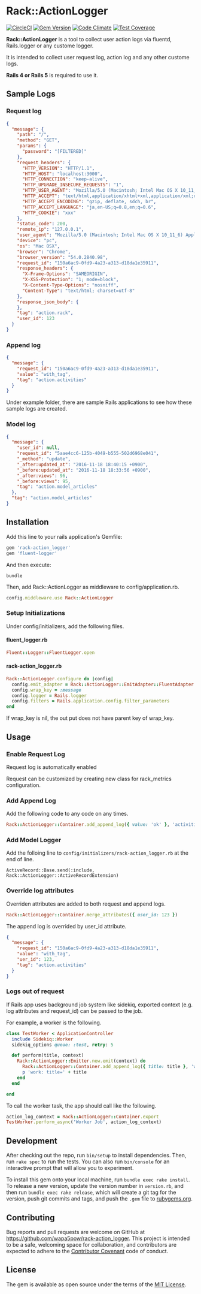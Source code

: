 # Rack::ActionLogger

[![CircleCI](https://circleci.com/gh/wapa5pow/rack-action_logger.svg?style=shield)](https://circleci.com/gh/wapa5pow/rack-action_logger)
[![Gem Version](https://badge.fury.io/rb/rack-action_logger.svg)](https://badge.fury.io/rb/rack-action_logger)
[![Code Climate](https://codeclimate.com/github/wapa5pow/rack-action_logger/badges/gpa.svg)](https://codeclimate.com/github/wapa5pow/rack-action_logger)
[![Test Coverage](https://codeclimate.com/github/wapa5pow/rack-action_logger/badges/coverage.svg)](https://codeclimate.com/github/wapa5pow/rack-action_logger/coverage)

**Rack::ActionLogger** is a tool to collect user action logs via fluentd, Rails.logger or any custome logger.

It is intended to collect user request log, action log and any other custome logs.

**Rails 4 or Rails 5** is required to use it.

## Sample Logs

### Request log

```json
{
  "message": {
    "path": "/",
    "method": "GET",
    "params": {
      "password": "[FILTERED]"
    },
    "request_headers": {
      "HTTP_VERSION": "HTTP/1.1",
      "HTTP_HOST": "localhost:3000",
      "HTTP_CONNECTION": "keep-alive",
      "HTTP_UPGRADE_INSECURE_REQUESTS": "1",
      "HTTP_USER_AGENT": "Mozilla/5.0 (Macintosh; Intel Mac OS X 10_11_6) AppleWebKit/537.36 (KHTML, like Gecko) Chrome/54.0.2840.98 Safari/537.36",
      "HTTP_ACCEPT": "text/html,application/xhtml+xml,application/xml;q=0.9,image/webp,*/*;q=0.8",
      "HTTP_ACCEPT_ENCODING": "gzip, deflate, sdch, br",
      "HTTP_ACCEPT_LANGUAGE": "ja,en-US;q=0.8,en;q=0.6",
      "HTTP_COOKIE": "xxx"
    },
    "status_code": 200,
    "remote_ip": "127.0.0.1",
    "user_agent": "Mozilla/5.0 (Macintosh; Intel Mac OS X 10_11_6) AppleWebKit/537.36 (KHTML, like Gecko) Chrome/54.0.2840.98 Safari/537.36",
    "device": "pc",
    "os": "Mac OSX",
    "browser": "Chrome",
    "browser_version": "54.0.2840.98",
    "request_id": "150a6ac9-0fd9-4a23-a313-d18da1e35911",
    "response_headers": {
      "X-Frame-Options": "SAMEORIGIN",
      "X-XSS-Protection": "1; mode=block",
      "X-Content-Type-Options": "nosniff",
      "Content-Type": "text/html; charset=utf-8"
    },
    "response_json_body": {
    },
    "tag": "action.rack",
    "user_id": 123
  }
}
```

### Append log

```json
{
  "message": {
    "request_id": "150a6ac9-0fd9-4a23-a313-d18da1e35911",
    "value": "with_tag",
    "tag": "action.activities"
  }
}
```

Under example folder, there are sample Rails applications to see how these sample logs are created.

### Model log

```json
{
  "message": {
    "user_id": null,
    "request_id": "5aae4cc6-125b-4049-b555-502d6968e041",
    "_method": "update",
    "_after:updated_at": "2016-11-18 18:40:15 +0900",
    "_before:updated_at": "2016-11-18 18:33:56 +0900",
    "_after:views": 96,
    "_before:views": 95,
    "tag": "action.model_articles"
  },
  "tag": "action.model_articles"
}
```

## Installation

Add this line to your rails application's Gemfile:

```ruby
gem 'rack-action_logger'
gem 'fluent-logger'
```

And then execute:

```
bundle
```

Then, add Rack::ActionLogger as middleware to config/application.rb.

```ruby
config.middleware.use Rack::ActionLogger
```

### Setup Initializations

Under config/initializers, add the following files.

#### fluent_logger.rb

```ruby
Fluent::Logger::FluentLogger.open
```

#### rack-action_logger.rb

```ruby
Rack::ActionLogger.configure do |config|
  config.emit_adapter = Rack::ActionLogger::EmitAdapter::FluentAdapter
  config.wrap_key = :message
  config.logger = Rails.logger
  config.filters = Rails.application.config.filter_parameters
end
```

If wrap_key is nil, the out put does not have parent key of wrap_key.

## Usage

### Enable Request Log

Request log is automatically enabled

Request can be customized by creating new class for rack_metrics configuration.

### Add Append Log

Add the following code to any code on any times.

```ruby
Rack::ActionLogger::Container.add_append_log({ value: 'ok' }, 'activities')
```

### Add Model Logger

Add the folloing line to ```config/initializers/rack-action_logger.rb``` at the end of line.

```
ActiveRecord::Base.send(:include, Rack::ActionLogger::ActiveRecordExtension)
```

### Override log attributes

Overriden attributes are added to both request and append logs.

```ruby
Rack::ActionLogger::Container.merge_attributes({ user_id: 123 })
```

The append log is overrided by user_id attribute.

```json
{
  "message": {
    "request_id": "150a6ac9-0fd9-4a23-a313-d18da1e35911",
    "value": "with_tag",
    "uer_id": 123,
    "tag": "action.activities"
  }
}
```

### Logs out of request

If Rails app uses background job system like sidekiq, exported context (e.g. log attributes and request_id) can be passed to the job.

For example, a worker is the following.

```ruby
class TestWorker < ApplicationController
  include Sidekiq::Worker
  sidekiq_options queue: :test, retry: 5

  def perform(title, context)
    Rack::ActionLogger::Emitter.new.emit(context) do
      Rack::ActionLogger::Container.add_append_log({ title: title }, 'worker')
      p 'work: title=' + title
    end
  end

end
```

To call the worker task, the app should call like the following.

```ruby
action_log_context = Rack::ActionLogger::Container.export
TestWorker.perform_async('Worker Job', action_log_context)
```

## Development

After checking out the repo, run `bin/setup` to install dependencies. Then, run `rake spec` to run the tests. You can also run `bin/console` for an interactive prompt that will allow you to experiment.

To install this gem onto your local machine, run `bundle exec rake install`. To release a new version, update the version number in `version.rb`, and then run `bundle exec rake release`, which will create a git tag for the version, push git commits and tags, and push the `.gem` file to [rubygems.org](https://rubygems.org).

## Contributing

Bug reports and pull requests are welcome on GitHub at https://github.com/wapa5pow/rack-action_logger. This project is intended to be a safe, welcoming space for collaboration, and contributors are expected to adhere to the [Contributor Covenant](http://contributor-covenant.org) code of conduct.


## License

The gem is available as open source under the terms of the [MIT License](http://opensource.org/licenses/MIT).

